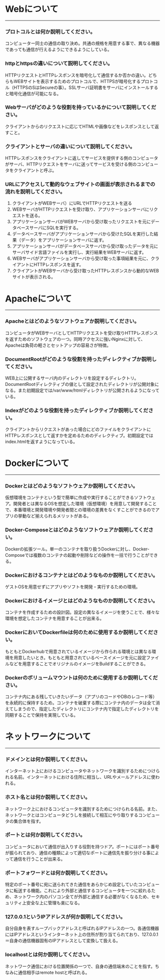 # Webについて
---
### プロトコルとは何か説明してください。
コンピューター同士の通信の取り決め。共通の規格を用意する事で、異なる機器であっても通信が行えるようにできるようにしている。

### httpとhttpsの違いについて説明してください。
HTTPリクエストとHTTPレスポンスを暗号化して通信するか否かの違い。どちらもWEBサイトを表示するためのプロトコルで、HTTPSが暗号化するプロトコル（HTTPSのSはSecureの事）。SSLサーバ証明書をサーバにインストールすると暗号化通信が可能になる。

### Webサーバがどのような役割を持っているかについて説明してください。
クライアントからのリクエストに応じてHTMLや画像などをレスポンスとして返すこと。

### クライアントとサーバの違いについて説明してください。
HTTPレスポンスをクライアントに返してサービスを提供する側のコンピュータがサーバ、HTTPリクエストをサーバに送ってサービスを受ける側のコンピュータをクライアントと呼ぶ。

### URLにアクセスして動的なウェブサイトの画面が表示されるまでの流れを説明してください。
1. クライアントがWEBサーバ）にURLでHTTPリクエストを送る
2. WEBサーバがHTTPリクエストを受け取り、アプリケーションサーバにリクエストを送る。
2. アプリケーションサーバがWEBサーバから受け取ったリクエストを元にデータベースサーバにSQLを実行する。
3. データベースサーバがアプリケーションサーバから受けたSQLを実行した結果（データ）をアプリケーションサーバに返す。
4. アプリケーションサーバがデータベースサーバから受け取ったデータを元にサーバサイド言語ファイルを実行し、実行結果をWEBサーバに返す。
5. WEBサーバがアプリケーションサーバから受け取った事項結果を元に、クライアントにHTTPレスポンスを返す。
6. クライアントがWEBサーバから受け取ったHTTPレスポンスから動的なWEBサイトが表示される。

# Apacheについて
---
### Apacheとはどのようなソフトウェアか説明してください。
コンピュータがWEBサーバとしてHTTPリクエストを受け取りHTTPレスポンスを返すためのソフトウェアの一つ。同時アクセスに強いNginxに対して、Apacheは負荷の軽さとセットアップの容易さが特徴。

### DocumentRootがどのような役割を持ったディレクティブか説明してください。
WEB上に公開するサーバ内のディレクトリを設定するディレクトリ。DocumentRootディレクティブの値として設定されたディレクトリが公開対象になる。また初期設定では/var/www/htmlディレクトリが公開されるようになっている。

### Indexがどのような役割を持ったディレクティブか説明してください。
クライアントからリクエストがあった場合にどのファイルをクライアントにHTTPレスポンスとして返すかを定めるためのディレクティブ。初期設定ではindex.htmlを返すようになっている。

# Dockerについて
---
### Dockerとはどのようなソフトウェアか説明してください。
仮想環境をコンテナという型で簡単に作成や実行することができるソフトウェア。開発者とは異なるOSを想定した環境（仮想環境）を用意して開発することで、本番環境と開発環境や開発者間との環境の差異をなくすことができるのでアプリの挙動など揃えられるメリットがある。

### Docker-Composeとはどのようなソフトウェアか説明してください。
Dockerの拡張ツール。単一のコンテナを取り扱うDockerに対し、Docker-Composeでは複数のコンテナの起動や削除などの操作を一括で行うことができる。

### Dockerにおけるコンテナとはどのようなものか説明してください。
ゲストOSを用意せずにアプリやソフトを開発・実行するための環境。

### Dockerにおけるイメージとはどのようなものか説明してください。
コンテナを作成するための設計図。設定の異なるイメージを使うことで、様々な環境を想定したコンテナを用意することが出来る。

### DockerにおいてDockerfileは何のために使用するか説明してください。
もともとDockerhubで用意されているイメージから作られる環境とは異なる環境を用意したいとき。もともと用意されているベースイメージを元に設定ファイルなどを用意することでオリジナルのイメージをBuildすることができる。

### Dockerのボリュームマウントは何のために使用するか説明してください。
コンテナ内にある残していきたいデータ（アプリのコードやDBのレコード等）を永続的に保持するため。コンテナを破棄する際にコンテナ内のデータは全て消えてしまうので、指定したディレクトリにコンテナ内で指定したディレクトリを同期することで保持を実現している。

# ネットワークについて
---
### ドメインとは何か説明してください。
インターネット上におけるコンピュータやネットワークを識別するためにつけられる名前。インターネットにおける住所に相当し、URLやメールアドレスに使われる。

### ホスト名とは何か説明してください。
ネットワーク上におけるコンピュータを識別するためにつけられる名前。また、ネットワークとはコンピュータどうしを接続して相互にやり取りするコンピュータの集合体を指す。

### ポートとは何か説明してください。
コンピュータにおいて通信が出入りする役割を持つドア。ポートにはポート番号が振られており、通信の種類によって適切なポートに通信先を振り分ける事によって通信を行うことが出来る。

### ポートフォワードとは何か説明してください。
特定のポート番号に宛に送られてきた通信をあらかじめ設定していたコンピュータに転送する機能。これにより外部と通信するコンピュータを一つに絞れるため、ネットワーク内のパソコン全てが外部と通信する必要がなくなるため、セキュリティ上安全な上に管理も楽になる。

### 127.0.0.1というIPアドレスが何か説明してください。
自分自身を表すループバックアドレスと呼ばれるIPアドレスの一つ。各通信機器にはIPアドレスというインターネット上の住所が割り当てられており、127.0.0.1＝自身の通信機器固有のIPアドレスとして変換して扱える。

### localhostとは何か説明してください。
ネットワーク通信における位置関係の一つで、自身の通信端末のことを指す。ちなみに通信相手はremote hostと呼ばれる。